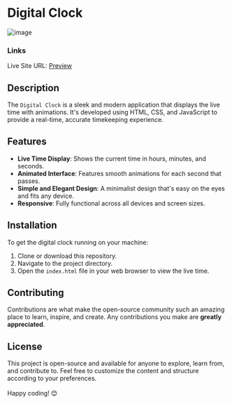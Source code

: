 # Digital Clock

![image](https://github.com/VinayShetyeOfficial/Html_Css_JS_Projects/assets/100470361/b2ead4ce-02de-4f89-94e9-2d926e5b1d20)

### Links
Live Site URL: [Preview](https://664ff0cd4d7a5fb56babac12--rainbow-snickerdoodle-d0f296.netlify.app/)

## Description
The `Digital Clock` is a sleek and modern application that displays the live time with animations. It's developed using HTML, CSS, and JavaScript to provide a real-time, accurate timekeeping experience.

## Features
- **Live Time Display**: Shows the current time in hours, minutes, and seconds.
- **Animated Interface**: Features smooth animations for each second that passes.
- **Simple and Elegant Design**: A minimalist design that's easy on the eyes and fits any device.
- **Responsive**: Fully functional across all devices and screen sizes.

## Installation
To get the digital clock running on your machine:
1. Clone or download this repository.
2. Navigate to the project directory.
3. Open the `index.html` file in your web browser to view the live time.

## Contributing
Contributions are what make the open-source community such an amazing place to learn, inspire, and create. Any contributions you make are **greatly appreciated**.

## License
This project is open-source and available for anyone to explore, learn from, and contribute to.
Feel free to customize the content and structure according to your preferences. <br><br> Happy coding! 😊
